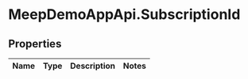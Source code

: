 # MeepDemoAppApi.SubscriptionId

## Properties
Name | Type | Description | Notes
------------ | ------------- | ------------- | -------------



